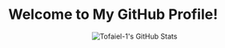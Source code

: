 # Welcome to My GitHub Profile!

<div align="center">
  <img src="https://github-readme-streak-stats.herokuapp.com/?user=Tofaiel-1&theme=tokyonight&hide_border=true" alt="Tofaiel-1's GitHub Stats" />
